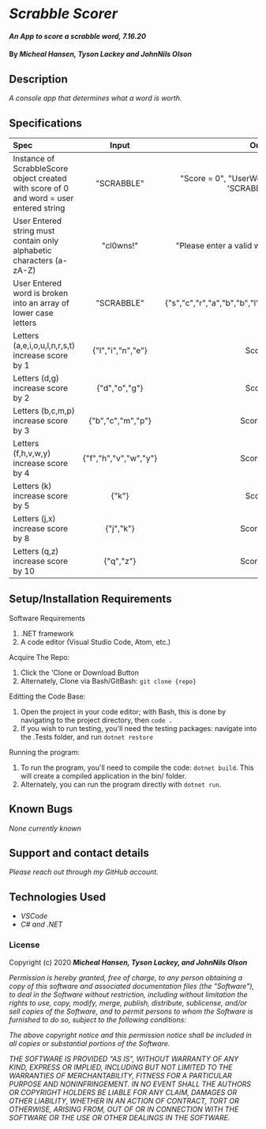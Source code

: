 # _Scrabble Scorer_

#### _An App to score a scrabble word, 7.16.20_

#### By _**Micheal Hansen, Tyson Lackey and JohnNils Olson**_

## Description

_A console app that determines what a word is worth._

## Specifications

| Spec | Input | Output |
| :--- | :---: | ---: |
| Instance of ScrabbleScore object created with score of 0 and word = user entered string | "SCRABBLE" | "Score = 0", "UserWord = 'SCRABBLE'" |
| User Entered string must contain only alphabetic characters (a-zA-Z) | "cl0wns!" | "Please enter a valid word" |
| User Entered word is broken into an array of lower case letters | "SCRABBLE" | {"s","c","r","a","b","b","l","e"} |
| Letters (a,e,i,o,u,l,n,r,s,t) increase score by 1 | {"l","i","n","e"} | Score: 4 |
| Letters (d,g) increase score by 2 | {"d","o","g"} | Score: 5 |
| Letters (b,c,m,p) increase score by 3 | {"b","c","m","p"} | Score: 12 |
| Letters (f,h,v,w,y) increase score by 4 | {"f","h","v","w","y"} | Score: 20 |
| Letters (k) increase score by 5 | {"k"} | Score: 5 |
| Letters (j,x) increase score by 8 | {"j","k"} | Score: 16 |
| Letters (q,z) increase score by 10 | {"q","z"} | Score: 20 |


## Setup/Installation Requirements

Software Requirements
1. .NET framework
2. A code editor (Visual Studio Code, Atom, etc.)

Acquire The Repo:
1. Click the 'Clone or Download Button
2. Alternately, Clone via Bash/GitBash: `git clone {repo}`

Editting the Code Base:
1. Open the project in your code editor; with Bash, this is done by navigating to the project directory, then `code .`
2. If you wish to run testing, you'll need the testing packages: navigate into the .Tests folder, and run `dotnet restore`

Running the program:
1. To run the program, you'll need to compile the code: `dotnet build`. This will create a compiled application in the bin/ folder.
2. Alternately, you can run the program directly with `dotnet run`.

## Known Bugs

_None currently known_

## Support and contact details

_Please reach out through my GitHub account._

## Technologies Used

* _VSCode_
* _C# and .NET_

### License

Copyright (c) 2020 **_Micheal Hansen, Tyson Lackey, and JohnNils Olson_**

*Permission is hereby granted, free of charge, to any person obtaining a copy
of this software and associated documentation files (the "Software"), to deal
in the Software without restriction, including without limitation the rights
to use, copy, modify, merge, publish, distribute, sublicense, and/or sell
copies of the Software, and to permit persons to whom the Software is
furnished to do so, subject to the following conditions:*

*The above copyright notice and this permission notice shall be included in all
copies or substantial portions of the Software.*

*THE SOFTWARE IS PROVIDED "AS IS", WITHOUT WARRANTY OF ANY KIND, EXPRESS OR
IMPLIED, INCLUDING BUT NOT LIMITED TO THE WARRANTIES OF MERCHANTABILITY,
FITNESS FOR A PARTICULAR PURPOSE AND NONINFRINGEMENT. IN NO EVENT SHALL THE
AUTHORS OR COPYRIGHT HOLDERS BE LIABLE FOR ANY CLAIM, DAMAGES OR OTHER
LIABILITY, WHETHER IN AN ACTION OF CONTRACT, TORT OR OTHERWISE, ARISING FROM,
OUT OF OR IN CONNECTION WITH THE SOFTWARE OR THE USE OR OTHER DEALINGS IN THE
SOFTWARE.*
